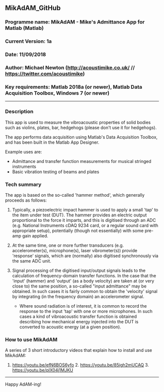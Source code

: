 ## MikAdAM_GitHub
### Programme name: MikAdAM - Mike's Admittance App for Matlab (Matlab)

### Current Version: 1a

### Date: 11/09/2018

### Author: Michael Newton (http://acoustimike.co.uk/ // https://twitter.com/acoustimike)

### Key requirements: Matlab 2018a (or newer), Matlab Data Acquisition Toolbox, Windows 7 (or newer)

---

### Description
This app is used to measure the vibroacoustic properties of solid bodies such as violins, plates,
bar, hedgehogs (please don't use it for hedgehogs).

The app performs data acquisition using Matlab's Data Acquisition Toolbox, and has been built in the
Matlab App Designer.

Example uses are: 
* Admittance and transfer function measurements for musical stringed instruments 
* Basic vibration testing of beams and plates

### Tech summary
The app is based on the so-called 'hammer method', which generally proceeds as follows:

1. Typically, a piezoelectric impact hammer is used to apply a small 'tap' to the item under test
(DUT). The hammer provides an electric output proportional to the force it imparts, and this is
digitised through an ADC (e.g. National Instruments cDAQ 9234 card, or a regular sound card with
appropriate setup), potentially (though not essentially) with some pre-amp gain applied.

2. At the same time, one or more further transducers (e.g. accelerometer(s), microphone(s), laser vibrometer(s)) provide 
'response' signals, which are (normally) also digitised synchronously via the same ADC unit. 

3. Signal processing of the digitised input/output signals leads to the calculation of frequency-domain transfer functions. 
In the case that the 'input' (hammer) and 'output' (as a body velocity) are taken at (or very close to) the same position, a so-called "input admittance"
may be obtained. In such cases it is fairly common to obtain the 'velocity' signal by integrating (in the frequency domain) an accelerometer signal. 
	* Where sound radiation is of interest, it is common to record the response to the input 'tap' with one or more microphones. In such cases
a kind of vibroacoustic transfer function is obtained describing how mechanical energy injected into the DUT is converted to acoustic energy (at a given position).



### How to use MikAdAM
A series of 3 short introductory videos that explain how to install and use MikAdAM:

1. https://youtu.be/efN6BOS6yfo 2. https://youtu.be/85igh2mUCAQ 3. https://youtu.be/plX04j1MJKU

---

Happy AdAM-ing!  